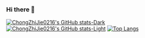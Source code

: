 ### Hi there 👋

<!--
**ChongZhiJie0216/ChongZhiJie0216** is a ✨ _special_ ✨ repository because its `README.md` (this file) appears on your GitHub profile.

Here are some ideas to get you started:

- 🔭 I’m currently working on ...
- 🌱 I’m currently learning ...
- 👯 I’m looking to collaborate on ...
- 🤔 I’m looking for help with ...
- 💬 Ask me about ...
- 📫 How to reach me: ...
- 😄 Pronouns: ...
- ⚡ Fun fact: ...
-->

[![ChongZhiJie0216's GitHub stats-Dark](https://github-readme-stats-five-psi-71.vercel.app/api?username=ChongZhiJie0216&show_icons=true&theme=dark#gh-dark-mode-only)](https://github.com/anuraghazra/github-readme-stats#gh-dark-mode-only)
[![ChongZhiJie0216's GitHub stats-Light](https://github-readme-stats-five-psi-71.vercel.app/api?username=ChongZhiJie0216&show_icons=true&theme=default#gh-light-mode-only)](https://github.com/anuraghazra/github-readme-stats#gh-light-mode-only)
[![Top Langs](https://github-readme-stats-five-psi-71.vercel.app/api/top-langs/?username=ChongZhiJie0216)](https://github.com/anuraghazra/github-readme-stats)
